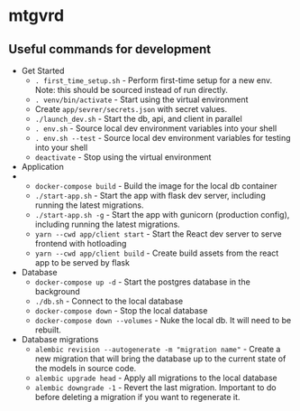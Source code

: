 # mtgvrd

## Useful commands for development

- Get Started
  - `. first_time_setup.sh` - Perform first-time setup for a new env. Note: this should be sourced
    instead of run directly.
  - `. venv/bin/activate` - Start using the virtual environment
  - Create `app/sevrer/secrets.json` with secret values.
  - `./launch_dev.sh` - Start the db, api, and client in parallel
  - `. env.sh` - Source local dev environment variables into your shell
  - `. env.sh --test` - Source local dev environment variables for testing into your shell
  - `deactivate` - Stop using the virtual environment
- Application
- - `docker-compose build` - Build the image for the local db container
  - `./start-app.sh` - Start the app with flask dev server, including running the latest migrations.
  - `./start-app.sh -g` - Start the app with gunicorn (production config), including running the latest migrations.
  - `yarn --cwd app/client start` - Start the React dev server to serve frontend with hotloading
  - `yarn --cwd app/client build` - Create build assets from the react app to be served by flask
- Database
  - `docker-compose up -d` - Start the postgres database in the background
  - `./db.sh` - Connect to the local database
  - `docker-compose down` - Stop the local database
  - `docker-compose down --volumes` - Nuke the local db. It will need to be rebuilt.
- Database migrations
  - `alembic revision --autogenerate -m "migration name"` - Create a new migration that will bring
    the database up to the current state of the models in source code.
  - `alembic upgrade head` - Apply all migrations to the local database
  - `alembic downgrade -1` - Revert the last migration. Important to do before deleting a migration
    if you want to regenerate it.
